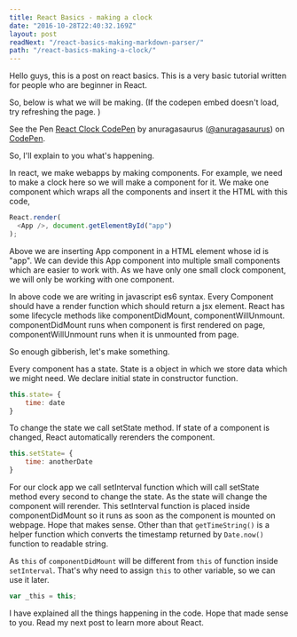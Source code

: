 ```yaml
---
title: React Basics - making a clock
date: "2016-10-28T22:40:32.169Z"
layout: post
readNext: "/react-basics-making-markdown-parser/"
path: "/react-basics-making-a-clock/"
---
```


Hello guys, this is a post on react basics. This is a very basic tutorial written for people who are beginner in React.

So, below is what we will be making. (If the codepen embed doesn't load, try refreshing the page. )

<p data-height="265" data-theme-id="0" data-slug-hash="GjagqV" data-default-tab="js,result" data-user="anuragasaurus" data-embed-version="2" class="codepen">See the Pen <a href="https://codepen.io/anuragasaurus/pen/GjagqV/">React Clock CodePen</a> by anuragasaurus (<a href="http://codepen.io/anuragasaurus">@anuragasaurus</a>) on <a href="http://codepen.io">CodePen</a>.</p>
<script async src="//assets.codepen.io/assets/embed/ei.js"></script>


So, I'll explain to you what's happening.

In react, we make webapps by making components. For example, we need to make a clock here so we will make a component for it. We make one component which wraps all the components and insert it the HTML with this code,

```javascript
React.render(
  <App />, document.getElementById("app")
);
```

Above we are inserting App component in a HTML element whose id is "app". We can devide this App component into multiple small components which are easier to work with. As we have only one small clock component, we will only be working with one component.

In above code we are writing in javascript es6 syntax. Every Component should have a render function which should return a jsx element. React has some lifecycle methods like componentDidMount, componentWillUnmount. componentDidMount runs when component is first rendered on page, componentWillUnmount runs when it is unmounted from page.

So enough gibberish, let's make something.

Every component has a state. State is a object in which we store data which we might need. We declare initial state in constructor function.

```javascript
this.state= {
	time: date
}
```

To change the state we call setState method. If state of a component is changed, React automatically rerenders the component.

```javascript
this.setState= {
	time: anotherDate
}
```

For our clock app we call setInterval function which will call setState method every second to change the state. As the state will change the component will rerender. This setInterval function is placed inside componentDidMount so it runs as soon as the component is mounted on webpage. Hope that makes sense. Other than that `getTimeString()` is a helper function which converts the timestamp returned by `Date.now()` function to readable string.

As `this` of `componentDidMount` will be different from `this` of function inside `setInterval`. That's why need to assign `this` to other variable, so we can use it later.

```javascript
var _this = this;
```

I have explained all the things happening in the code. Hope that made sense to you. Read my next post to learn more about React.